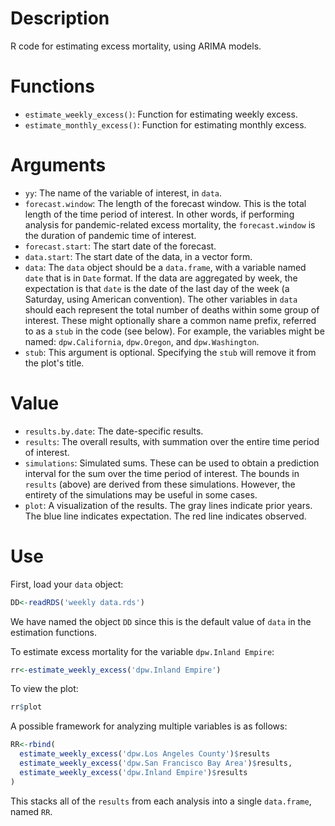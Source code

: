 # Description

R code for estimating excess mortality, using ARIMA models. 

# Functions

- `estimate_weekly_excess()`: Function for estimating weekly excess.
- `estimate_monthly_excess()`: Function for estimating monthly excess.

# Arguments

- `yy`: The name of the variable of interest, in `data`.
- `forecast.window`: The length of the forecast window. This is the total length of the time period of interest. In other words, if performing analysis for pandemic-related excess mortality, the `forecast.window` is the duration of pandemic time of interest.
- `forecast.start`: The start date of the forecast.
- `data.start`: The start date of the data, in a vector form.
- `data`: The `data` object should be a `data.frame`, with a variable named `date` that is in `Date` format. If the data are aggregated by week, the expectation is that `date` is the date of the last day of the week (a Saturday, using American convention). The other variables in `data` should each represent the total number of deaths within some group of interest. These might optionally share a common name prefix, referred to as a `stub` in the code (see below). For example, the variables might be named: `dpw.California`, `dpw.Oregon`, and `dpw.Washington`.
- `stub`: This argument is optional. Specifying the `stub` will remove it from the plot's title.

# Value

- `results.by.date`: The date-specific results.
- `results`: The overall results, with summation over the entire time period of interest.
- `simulations`: Simulated sums. These can be used to obtain a prediction interval for the sum over the time period of interest. The bounds in `results` (above) are derived from these simulations. However, the entirety of the simulations may be useful in some cases.
- `plot`: A visualization of the results. The gray lines indicate prior years. The blue line indicates expectation. The red line indicates observed.

# Use

First, load your `data` object:

```r
DD<-readRDS('weekly data.rds')
```

We have named the object `DD` since this is the default value of `data` in the estimation functions.

To estimate excess mortality for the variable `dpw.Inland Empire`:

```r
rr<-estimate_weekly_excess('dpw.Inland Empire')
```

To view the plot:

```r
rr$plot
```

A possible framework for analyzing multiple variables is as follows:

```r
RR<-rbind(
  estimate_weekly_excess('dpw.Los Angeles County')$results
  estimate_weekly_excess('dpw.San Francisco Bay Area')$results,
  estimate_weekly_excess('dpw.Inland Empire')$results
)
```

This stacks all of the `results` from each analysis into a single `data.frame`, named `RR`.
